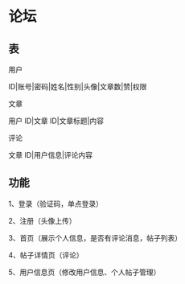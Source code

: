 # 论坛

## 表

用户

ID|账号|密码|姓名|性别|头像|文章数|赞|权限

文章

用户 ID|文章 ID|文章标题|内容

评论

文章 ID|用户信息|评论内容

## 功能

1、登录（验证码，单点登录）

2、注册（头像上传）

3、首页（展示个人信息，是否有评论消息，帖子列表）

4、帖子详情页（评论）

5、用户信息页（修改用户信息、个人帖子管理）
